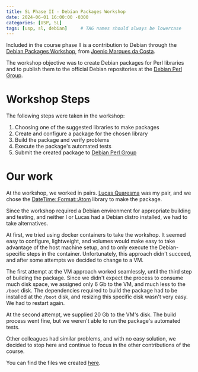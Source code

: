 ```yaml
---
title: SL Phase II - Debian Packages Workshop
date: 2024-06-01 16:00:00 -0300
categories: [USP, SL]
tags: [usp, sl, debian]     # TAG names should always be lowercase
---
```


Included in the course phase II is a contribution to Debian through the [Debian Packages Workshop](https://joenio.me/tutorial-pacote-Debian-parte2/), from [Joenio Marques da Costa](https://joenio.me/sobre/).

The workshop objective was to create Debian packages for Perl libraries and to publish them to the official Debian repositories at the [Debian Perl Group](https://perl-team.pages.Debian.net/). 

# Workshop Steps

The following steps were taken in the workshop:

1. Choosing one of the suggested libraries to make packages
2. Create and configure a package for the chosen library
3. Build the package and verify problems
4. Execute the package's automated tests
5. Submit the created package to [Debian Perl Group](https://perl-team.pages.Debian.net/)

# Our work

At the workshop, we worked in pairs. [Lucas Quaresma](https://lucasqml.github.io/) was my pair, and we chose the [DateTime::Format::Atom](https://metacpan.org/pod/DateTime::Format::Atom) library to make the package.

Since the workshop required a Debian environment for appropriate building and testing, and neither I or Lucas had a Debian distro installed, we had to take alternatives.

At first, we tried using docker containers to take the workshop. It seemed easy to configure, lightweight, and volumes would make easy to take advantage of the host machine setup, and to only execute the Debian-specific steps in the container. Unfortunately, this approach didn't succeed, and after some attempts we decided to change to a VM.

The first attempt at the VM approach worked seamlessly, until the third step of building the package. Since we didn't expect the process to consume much disk space, we assigned only 6 Gb to the VM, and much less to the `/boot` disk. The dependencies required to build the package had to be installed at the `/boot` disk, and resizing this specific disk wasn't very easy. We had to restart again.

At the second attempt, we supplied 20 Gb to the VM's disk. The build process went fine, but we weren't able to run the package's automated tests. 

Other colleagues had similar problems, and with no easy solution, we decided to stop here and continue to focus in the other contributions of the course. 

You can find the files we created [here](https://drive.google.com/file/d/1TW8oGSmIOW6DuhfoYtpxRay4vZvdxxfO/view?usp=drive_link).










